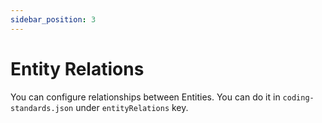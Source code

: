 ```yaml
---
sidebar_position: 3
---
```


# Entity Relations

You can configure relationships between Entities. You can do it in `coding-standards.json` under `entityRelations` key.

